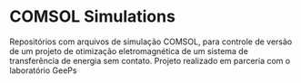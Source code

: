 # COMSOL Simulations
Repositórios com arquivos de simulação COMSOL, para controle de versão de um projeto de otimização eletromagnética de um sistema de transferência de energia sem contato. Projeto realizado em parceria com o laboratório GeePs

